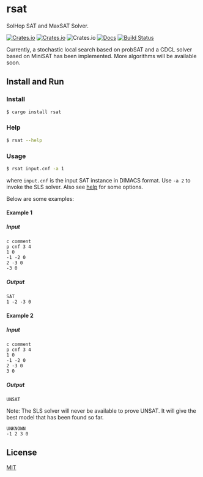 # rsat

SolHop SAT and MaxSAT Solver.

[![Crates.io](https://img.shields.io/crates/v/rsat.svg)](https://crates.io/crates/rsat)
[![Crates.io](https://img.shields.io/crates/d/rsat.svg)](https://crates.io/crates/rsat)
![Crates.io](https://img.shields.io/crates/l/rsat)
[![Docs](https://docs.rs/rsat/badge.svg)](https://docs.rs/rsat)
[![Build Status](https://dev.azure.com/solhop/rsat/_apis/build/status/solhop.rsat?branchName=master)](https://dev.azure.com/solhop/rsat/_build/latest?definitionId=1&branchName=master)

Currently, a stochastic local search based on probSAT and a CDCL solver based on MiniSAT
has been implemented. More algorithms will be available soon.

## Install and Run

### Install

```sh
$ cargo install rsat
```

### Help

```sh
$ rsat --help
```

### Usage

```sh
$ rsat input.cnf -a 1
```

where `input.cnf` is the input SAT instance in DIMACS format.
Use `-a 2` to invoke the SLS solver.
Also see [help](#Help) for some options.

Below are some examples:

#### Example 1

##### Input

```
c comment
p cnf 3 4
1 0
-1 -2 0
2 -3 0
-3 0
```

##### Output

```
SAT
1 -2 -3 0
```

#### Example 2

##### Input

```
c comment
p cnf 3 4
1 0
-1 -2 0
2 -3 0
3 0
```

##### Output

```
UNSAT
```

Note: The SLS solver will never be available to prove UNSAT.
It will give the best model that has been found so far.

```
UNKNOWN
-1 2 3 0
```

## License

[MIT](LICENSE)
